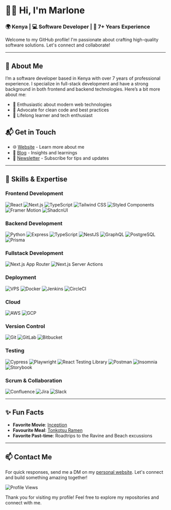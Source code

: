 # 👋🏽 Hi, I'm Marlone

### 🌍 Kenya | 💻 Software Developer | 🚀 7+ Years Experience

Welcome to my GitHub profile! I'm passionate about crafting high-quality software solutions. Let's connect and collaborate!

---

## 🚀 About Me

I’m a software developer based in Kenya with over 7 years of professional experience. I specialize in full-stack development and have a strong background in both frontend and backend technologies. Here’s a bit more about me:

- 🔹 Enthusiastic about modern web technologies
- 🔹 Advocate for clean code and best practices
- 🔹 Lifelong learner and tech enthusiast

## 📬 Get in Touch

- 🌐 [Website](https://yourwebsite.com) - Learn more about me
- 📝 [Blog](https://yourblog.com) - Insights and learnings
- 📧 [Newsletter](https://yoursubscriptionlink.com) - Subscribe for tips and updates

---

## 💼 Skills & Expertise

### Frontend Development
![React](https://img.shields.io/badge/React-61DAFB?style=flat&logo=react&logoColor=white)
![Next.js](https://img.shields.io/badge/Next.js-000000?style=flat&logo=nextdotjs&logoColor=white)
![TypeScript](https://img.shields.io/badge/TypeScript-007ACC?style=flat&logo=typescript&logoColor=white)
![Tailwind CSS](https://img.shields.io/badge/Tailwind_CSS-38B2AC?style=flat&logo=tailwind-css&logoColor=white)
![Styled Components](https://img.shields.io/badge/Styled_Components-DB7093?style=flat&logo=styled-components&logoColor=white)
![Framer Motion](https://img.shields.io/badge/Framer_Motion-0055FF?style=flat&logo=framer&logoColor=white)
![ShadcnUI](https://img.shields.io/badge/ShadcnUI-20232A?style=flat&logo=styled-components&logoColor=61DAFB)

### Backend Development
![Python](https://img.shields.io/badge/Python-3776AB?style=flat&logo=python&logoColor=white)
![Express](https://img.shields.io/badge/Express-000000?style=flat&logo=express&logoColor=white)
![TypeScript](https://img.shields.io/badge/TypeScript-007ACC?style=flat&logo=typescript&logoColor=white)
![NestJS](https://img.shields.io/badge/NestJS-E0234E?style=flat&logo=nestjs&logoColor=white)
![GraphQL](https://img.shields.io/badge/GraphQL-E10098?style=flat&logo=graphql&logoColor=white)
![PostgreSQL](https://img.shields.io/badge/PostgreSQL-336791?style=flat&logo=postgresql&logoColor=white)
![Prisma](https://img.shields.io/badge/Prisma-2D3748?style=flat&logo=prisma&logoColor=white)

### Fullstack Development
![Next.js App Router](https://img.shields.io/badge/Next.js_App_Router-000000?style=flat&logo=nextdotjs&logoColor=white)
![Next.js Server Actions](https://img.shields.io/badge/Next.js_Server_Actions-000000?style=flat&logo=nextdotjs&logoColor=white)

### Deployment
![VPS](https://img.shields.io/badge/VPS-29B2F2?style=flat&logo=digitalocean&logoColor=white)
![Docker](https://img.shields.io/badge/Docker-2496ED?style=flat&logo=docker&logoColor=white)
![Jenkins](https://img.shields.io/badge/Jenkins-D24939?style=flat&logo=jenkins&logoColor=white)
![CircleCI](https://img.shields.io/badge/CircleCI-343434?style=flat&logo=circleci&logoColor=white)

### Cloud
![AWS](https://img.shields.io/badge/AWS-232F3E?style=flat&logo=amazon-aws&logoColor=white)
![GCP](https://img.shields.io/badge/GCP-4285F4?style=flat&logo=google-cloud&logoColor=white)

### Version Control
![Git](https://img.shields.io/badge/Git-F05032?style=flat&logo=git&logoColor=white)
![GitLab](https://img.shields.io/badge/GitLab-330F63?style=flat&logo=gitlab&logoColor=white)
![Bitbucket](https://img.shields.io/badge/Bitbucket-0052CC?style=flat&logo=bitbucket&logoColor=white)

### Testing
![Cypress](https://img.shields.io/badge/Cypress-17202C?style=flat&logo=cypress&logoColor=white)
![Playwright](https://img.shields.io/badge/Playwright-2D3748?style=flat&logo=playwright&logoColor=white)
![React Testing Library](https://img.shields.io/badge/React_Testing_Library-E33332?style=flat&logo=testing-library&logoColor=white)
![Postman](https://img.shields.io/badge/Postman-FF6C37?style=flat&logo=postman&logoColor=white)
![Insomnia](https://img.shields.io/badge/Insomnia-5849BE?style=flat&logo=insomnia&logoColor=white)
![Storybook](https://img.shields.io/badge/Storybook-FF4785?style=flat&logo=storybook&logoColor=white)

### Scrum & Collaboration
![Confluence](https://img.shields.io/badge/Confluence-172B4D?style=flat&logo=confluence&logoColor=white)
![Jira](https://img.shields.io/badge/Jira-0052CC?style=flat&logo=jira&logoColor=white)
![Slack](https://img.shields.io/badge/Slack-4A154B?style=flat&logo=slack&logoColor=white)

---

## ✨ Fun Facts

- **Favorite Movie**: [Inception](https://www.imdb.com/title/tt1375666/)
- **Favourite Meal**: [Tonkotsu Ramen](https://glebekitchen.com/tonkotsu-ramen-home/)
- **Favorite Past-time**: Roadtrips to the Ravine and Beach excussions

---

## 📫 Contact Me

For quick responses, send me a DM on my [personal website](https://yourwebsite.com). Let's connect and build something amazing together!

![Profile Views](https://komarev.com/ghpvc/?username=yourusername&color=blueviolet)

Thank you for visiting my profile! Feel free to explore my repositories and connect with me.
